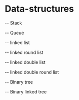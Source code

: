 # Data-structures

-- Stack

-- Queue

-- linked list

-- linked round list

-- linked double list

-- linked double round list

-- Binary tree

-- Binary linked tree
